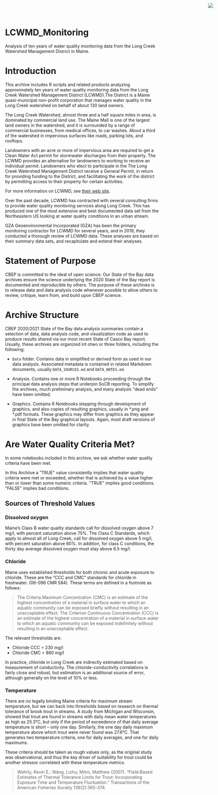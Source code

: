 # LCWMD_Monitoring

<img
    src="https://www.cascobayestuary.org/wp-content/uploads/2014/04/logo_sm.jpg"
    style="position:absolute;top:10px;right:50px;" />


Analysis of ten years of water quality monitoring data from the Long Creek
Watershed Management District in Maine.

# Introduction
This archive includes R scripts and related products analyzing approximately ten
years of water quality monitoring data from the Long Creek Watershed Management
District (LCWMD).The District is a Maine quasi-municipal non-profit corporation
that manages water quality in the Long Creek watershed on behalf of about 130
land owners.

The Long Creek Watershed, almost three and a half square miles in area, is
dominated by commercial land use. The Maine Mall is one of the largest land
owners in the watershed, and it is surrounded by a range of commercial
businesses, from medical offices, to car washes.  About a third of the watershed
in impervious surfaces like roads, parking lots, and rooftops.

Landowners with an acre or more of impervious area are required to get a Clean
Water Act permit for stormwater discharges from their property.  The LCWMD
provides an alternative for landowners to working to receive an individual
permit. Landowners who elect to participate in the The Long Creek Watershed
Management District receive a General Permit, in return for providing funding to
the District, and facilitating the work of the district by permitting access to
their property for certain activities.

For more information on LCWMD, see [their web site](https://restorelongcreek.org).

Over the past decade, LCWMD has contracted with several consulting firms to
provide  water quality monitoring services along Long Creek.  This has produced
one of the most extensive and best documented data set from the Northeastern US 
looking at water quality conditions in an urban stream.

GZA Geoenvironmental Incorporated (GZA) has been the primary monitoring
contractor for LCWMD for several years, and in 2019, they conducted a thorough
review of LCWMD data. These analyses are based on their summary data sets, and
recapitulate and extend their analyses.

# Statement of Purpose
CBEP is committed to the ideal of open science.  Our State of the Bay data
archives ensure the science underlying the 2020 State of the Bay report is
documented and reproducible by others. The purpose of these archives is to
release  data and data analysis code whenever possible to allow others to
review, critique, learn from, and build upon CBEP science.

# Archive Structure
CBEP 2020/2021 State of the Bay data analysis summaries contain a selection of 
data,  data analysis code, and visualization code as used to produce 
results shared via our most recent State of Casco Bay report. Usually, these
archives are organized int otwo or three folders, including the following:

- `Data`  folder.  Contains data in simplified or derived form as used in our
data  analysis.  Associated metadata is contained in related Markdown documents,
usually `DATA_SOURCES.md` and `DATA_NOTES.md`.

- Analysis.  Contains one or more R Notebooks proceeding through the principal
data analysis steps that underpin SoCB reporting. To simplify the archives,
much preliminary analysis, and many analysis "dead ends" have been omitted. 

- Graphics.  Contains R Notebooks stepping through development of graphics, and
also copies of resulting graphics, usually in \*.png and \*.pdf formats.  These
graphics may differ from graphics as they appear in final State of the Bay
graphical layouts. Again, most draft versions of graphics have been omitted for 
clarity.

# Are Water Quality Criteria Met?
In some notebooks included in this archive, we ask  whether water quality 
criteria have been  met.

In this Archiive a "TRUE" value consistently implies that water quality criteria
were met or exceeded, whether that is achieved by a value higher than or lower
than some numeric criteria.  "TRUE" implies good conditions.  "FALSE" implies 
bad conditions.
    
## Sources of Threshold Values  
### Dissolved oxygen
Maine’s Class B water quality standards call for dissolved oxygen above 7 mg/l,
with percent saturation above 75%. The Class C Standards, which apply to almost
all of Long Creek, call for dissolved oxygen above 5 mg/l, with percent
saturation above 60%. In addition, for class C conditions, the thirty day
average dissolved oxygen must stay above 6.5 mg/l.

### Chloride
Maine uses established thresholds for both chronic and acute exposure to
chloride. These are the “CCC and CMC” standards for chloride in freshwater.
(06-096 CMR 584). These terms are defined in a footnote as follows:

>   The Criteria Maximum Concentration (CMC) is an estimate of the highest
    concentration of a material in surface water to which an aquatic community
    can be exposed briefly without resulting in an unacceptable effect. The
    Criterion Continuous Concentration (CCC) is an estimate of the highest
    concentration of a material in surface water to which an aquatic community
    can be exposed indefinitely without resulting in an unacceptable effect.

The relevant thresholds are:

*   Chloride CCC  = 230  mg/l
*   Chloride CMC  = 860  mg/l

In practice, chloride in Long Creek are indirectly estimated based on 
measurement of conductivity.  The chloride-conductivity correlations is fairly
close and robust, but estimation is an additional source of error, although 
generally on the level of 10% or less.

### Temperature
There are no legally binding Maine criteria for maximum stream temperature, but
we can back into thresholds based on research on thermal tolerance of brook
trout in streams. A study from Michigan and Wisconsin, showed that trout are
found in streams with daily mean water temperatures as high as 25.3°C, but only
if the period of exceedence of that daily average temperature is short – only
one day. Similarly, the one day daily maximum temperature above which trout were
never found was 27.6°C. That generates two temperature criteria, one for daily
averages, and one for daily maximums. 

These criteria should be taken as rough values only, as the  original study was
observational, and thus the key driver of suitability for trout could be
another stressor correlated with these temperature metrics.

>  Wehrly, Kevin E.; Wang, Lizhu; Mitro, Matthew (2007). “Field‐Based Estimates
   of Thermal Tolerance Limits for Trout: Incorporating Exposure Time and
   Temperature Fluctuation.” Transactions of the American Fisheries Society
   136(2):365-374.


